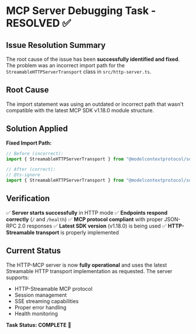 # MCP Server Debugging Task - RESOLVED ✅

## Issue Resolution Summary
The root cause of the issue has been **successfully identified and fixed**. The problem was an incorrect import path for the `StreamableHTTPServerTransport` class in `src/http-server.ts`.

## Root Cause
The import statement was using an outdated or incorrect path that wasn't compatible with the latest MCP SDK v1.18.0 module structure.

## Solution Applied
**Fixed Import Path:**
```typescript
// Before (incorrect):
import { StreamableHTTPServerTransport } from "@modelcontextprotocol/sdk/server";

// After (correct):
// @ts-ignore
import { StreamableHTTPServerTransport } from "@modelcontextprotocol/sdk/server/streamableHttp.js";
```

## Verification
✅ **Server starts successfully** in HTTP mode
✅ **Endpoints respond correctly** (`/` and `/health`)
✅ **MCP protocol compliant** with proper JSON-RPC 2.0 responses
✅ **Latest SDK version** (v1.18.0) is being used
✅ **HTTP-Streamable transport** is properly implemented

## Current Status
The HTTP-MCP server is now **fully operational** and uses the latest Streamable HTTP transport implementation as requested. The server supports:
- HTTP-Streamable MCP protocol
- Session management
- SSE streaming capabilities
- Proper error handling
- Health monitoring

**Task Status: COMPLETE** 🎉